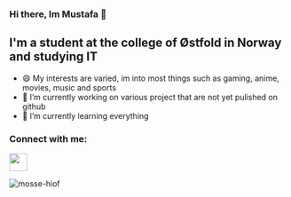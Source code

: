 ### Hi there, Im Mustafa 👋

## I'm a student at the college of Østfold in Norway and studying IT

- 😄 My interests are varied, im into most things such as gaming, anime, movies, music and sports
- 🔭 I’m currently working on various project that are not yet pulished on github
- 🌱 I’m currently learning everything

### Connect with me:

[<img alighn="left" height="32" width="32" src="https://cdn.jsdelivr.net/npm/simple-icons@v3/icons/microsoftoutlook.svg" />][outlook]

<p align="left"> <img src="https://komarev.com/ghpvc/?username=mosse-hiof" alt="mosse-hiof" /> </p>

[outlook]:mustafa.sahin@hiof.no
